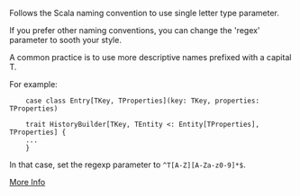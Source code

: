 Follows the Scala naming convention to use single letter type parameter.

If you prefer other naming conventions, you can change the 'regex' parameter to sooth your style.

A common practice is to use more descriptive names prefixed with a capital T.

For example:
```
    case class Entry[TKey, TProperties](key: TKey, properties: TProperties)
    
    trait HistoryBuilder[TKey, TEntity <: Entity[TProperties], TProperties] {
    ...
    }
```

In that case, set the regexp parameter to `^T[A-Z][A-Za-z0-9]*$`.

[More Info](http://docs.scala-lang.org/style/naming-conventions.html)

